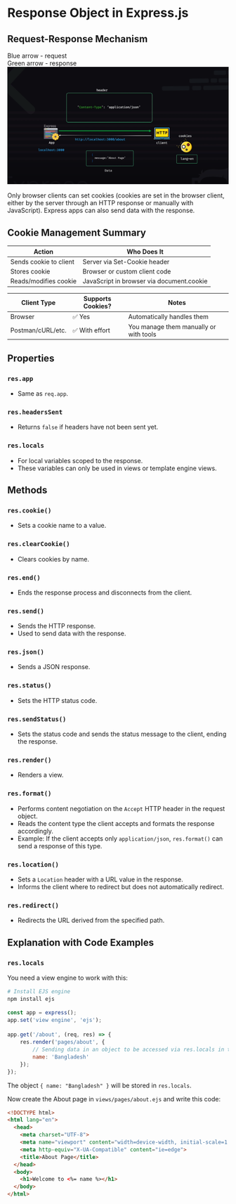 # Response Object in Express.js

## Request-Response Mechanism

Blue arrow - request  
Green arrow - response  
![Request-Response Mechanism](image-9.png)

Only browser clients can set cookies (cookies are set in the browser client, either by the server through an HTTP response or manually with JavaScript). Express apps can also send data with the response.

## Cookie Management Summary

| Action                | Who Does It                          |
|-----------------------|---------------------------------------|
| Sends cookie to client| Server via Set-Cookie header         |
| Stores cookie         | Browser or custom client code        |
| Reads/modifies cookie | JavaScript in browser via document.cookie |

| Client Type       | Supports Cookies? | Notes                                   |
|-------------------|-------------------|-----------------------------------------|
| Browser           | ✅ Yes            | Automatically handles them              |
| Postman/cURL/etc. | ✅ With effort    | You manage them manually or with tools  |

## Properties

### `res.app`
- Same as `req.app`.

### `res.headersSent`
- Returns `false` if headers have not been sent yet.

### `res.locals`
- For local variables scoped to the response.
- These variables can only be used in views or template engine views.

## Methods

### `res.cookie()`
- Sets a cookie name to a value.

### `res.clearCookie()`
- Clears cookies by name.

### `res.end()`
- Ends the response process and disconnects from the client.

### `res.send()`
- Sends the HTTP response.
- Used to send data with the response.

### `res.json()`
- Sends a JSON response.

### `res.status()`
- Sets the HTTP status code.

### `res.sendStatus()`
- Sets the status code and sends the status message to the client, ending the response.

### `res.render()`
- Renders a view.

### `res.format()`
- Performs content negotiation on the `Accept` HTTP header in the request object.
- Reads the content type the client accepts and formats the response accordingly.
- Example: If the client accepts only `application/json`, `res.format()` can send a response of this type.

### `res.location()`
- Sets a `Location` header with a URL value in the response.
- Informs the client where to redirect but does not automatically redirect.

### `res.redirect()`
- Redirects the URL derived from the specified path.

## Explanation with Code Examples

### `res.locals`

You need a view engine to work with this:

```bash
# Install EJS engine
npm install ejs
```

```javascript
const app = express();
app.set('view engine', 'ejs');

app.get('/about', (req, res) => {
    res.render('pages/about', {
        // Sending data in an object to be accessed via res.locals in the about page
        name: 'Bangladesh'
    });
});
```

The object `{ name: "Bangladesh" }` will be stored in `res.locals`.

Now create the About page in `views/pages/about.ejs` and write this code:

```html
<!DOCTYPE html>
<html lang="en">
  <head>
    <meta charset="UTF-8">
    <meta name="viewport" content="width=device-width, initial-scale=1.0">
    <meta http-equiv="X-UA-Compatible" content="ie=edge">
    <title>About Page</title>
  </head>
  <body>
    <h1>Welcome to <%= name %></h1>
  </body>
</html>
```



